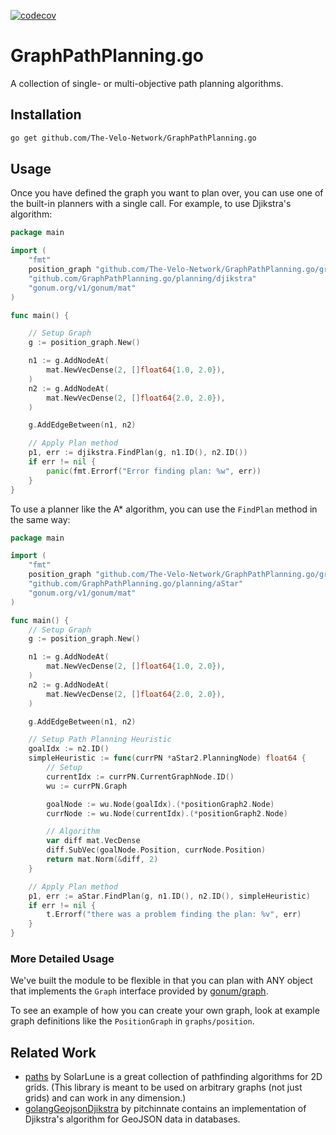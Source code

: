[![codecov](https://codecov.io/gh/The-Velo-Network/GraphPathPlanning.go/graph/badge.svg?token=hwCaHaHIgi)](https://codecov.io/gh/The-Velo-Network/GraphPathPlanning.go)

# GraphPathPlanning.go
A collection of single- or multi-objective path planning algorithms.

## Installation

```bash
go get github.com/The-Velo-Network/GraphPathPlanning.go
```

## Usage

Once you have defined the graph you want to plan over, you can use one of the built-in
planners with a single call. For example, to use Djikstra's algorithm:
```go
package main

import (
	"fmt"
	position_graph "github.com/The-Velo-Network/GraphPathPlanning.go/graphs/position"
	"github.com/GraphPathPlanning.go/planning/djikstra"
	"gonum.org/v1/gonum/mat"
)

func main() {

	// Setup Graph
	g := position_graph.New()

	n1 := g.AddNodeAt(
		mat.NewVecDense(2, []float64{1.0, 2.0}),
	)
	n2 := g.AddNodeAt(
		mat.NewVecDense(2, []float64{2.0, 2.0}),
	)

	g.AddEdgeBetween(n1, n2)

	// Apply Plan method
	p1, err := djikstra.FindPlan(g, n1.ID(), n2.ID())
	if err != nil {
		panic(fmt.Errorf("Error finding plan: %w", err))
	}
}
```

To use a planner like the A* algorithm, you can use the `FindPlan` method in the same way:
```go
package main

import (
	"fmt"
	position_graph "github.com/The-Velo-Network/GraphPathPlanning.go/graphs/position"
	"github.com/GraphPathPlanning.go/planning/aStar"
	"gonum.org/v1/gonum/mat"
)

func main() {
	// Setup Graph
	g := position_graph.New()

	n1 := g.AddNodeAt(
		mat.NewVecDense(2, []float64{1.0, 2.0}),
	)
	n2 := g.AddNodeAt(
		mat.NewVecDense(2, []float64{2.0, 2.0}),
	)

	g.AddEdgeBetween(n1, n2)

	// Setup Path Planning Heuristic
	goalIdx := n2.ID()
	simpleHeuristic := func(currPN *aStar2.PlanningNode) float64 {
		// Setup
		currentIdx := currPN.CurrentGraphNode.ID()
		wu := currPN.Graph

		goalNode := wu.Node(goalIdx).(*positionGraph2.Node)
		currNode := wu.Node(currentIdx).(*positionGraph2.Node)

		// Algorithm
		var diff mat.VecDense
		diff.SubVec(goalNode.Position, currNode.Position)
		return mat.Norm(&diff, 2)
	}

	// Apply Plan method
	p1, err := aStar.FindPlan(g, n1.ID(), n2.ID(), simpleHeuristic)
	if err != nil {
		t.Errorf("there was a problem finding the plan: %v", err)
	}
}

```

### More Detailed Usage

We've built the module to be flexible in that you can plan with ANY object that
implements the `Graph` interface provided by [gonum/graph](https://pkg.go.dev/gonum.org/v1/gonum/graph).

To see an example of how you can create your own graph, look at example graph definitions
like the `PositionGraph` in `graphs/position`.


## Related Work

- [paths](https://github.com/SolarLune/paths) by SolarLune is a great
    collection of pathfinding algorithms for 2D grids. (This library is meant to
    be used on arbitrary graphs (not just grids) and can work in any dimension.)
- [golangGeojsonDjikstra](https://github.com/pitchinnate/golangGeojsonDijkstra) by pitchinnate
    contains an implementation of Djikstra's algorithm for GeoJSON data in databases.